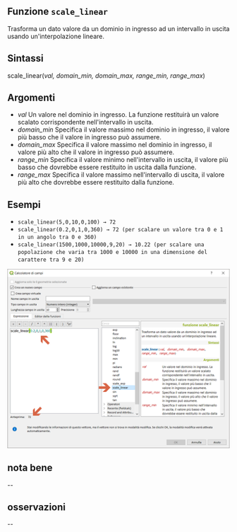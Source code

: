 ## Funzione `scale_linear`

Trasforma un dato valore da un dominio in ingresso ad un intervallo in uscita usando un'interpolazione lineare.

## Sintassi

scale_linear(_val, domain_min, domain_max, range_min, range_max_)

## Argomenti

* _val_ Un valore nel dominio in ingresso. La funzione restituirà un valore scalato corrispondente nell'intervallo in uscita.
* _domain_min_ Specifica il valore massimo nel dominio in ingresso, il valore più basso che il valore in ingresso può assumere.
* _domain_max_ Specifica il valore massimo nel dominio in ingresso, il valore più alto che il valore in ingresso può assumere.
* _range_min_ Specifica il valore minimo nell'intervallo in uscita, il valore più basso che dovrebbe essere restituito in uscita dalla funzione.
* _range_max_ Specifica il valore massimo nell'intervallo di uscita, il valore più alto che dovrebbe essere restituito dalla funzione.

## Esempi

* `scale_linear(5,0,10,0,100) → 72`
* `scale_linear(0.2,0,1,0,360) → 72 (per scalare un valore tra 0 e 1 in un angolo tra 0 e 360)`
* `scale_linear(1500,1000,10000,9,20) → 10.22 (per scalare una popolazione che varia tra 1000 e 10000 in una dimensione del carattere tra 9 e 20)`

<img src="/img/matematica/scale_linear/scale_linear1.png">

## nota bene

--

## osservazioni

--